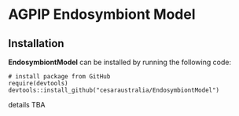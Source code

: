 # **AGPIP Endosymbiont Model**

## Installation

**EndosymbiontModel** can be installed by running the following code:

```{r}
# install package from GitHub
require(devtools)
devtools::install_github("cesaraustralia/EndosymbiontModel")
```

details TBA
